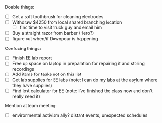 Doable things:
- [ ] Get a soft toothbrush for cleaning electrodes
- [ ] Withdraw $4250 from local shared branching location
   - [ ] find time to visit truck guy and email him
- [ ] Buy a straight razor from barber (Hero?)
- [ ] figure out when/if Downpour is happening

Confusing things:
- [ ] Finish EE lab report
- [ ] Free up space on laptop in preparation for repairing it and storing recordings
- [ ] Add items for tasks not on this list
- [ ] Get lab supplies for EE labs (note: I can do my labs at the asylum where they have supplies)
- [ ] Find lost calculator for EE (note: I've finished the class now and don't really need it)

Mention at team meeting:
- [ ] environmental activism ally?  distant events, unexpected schedules
